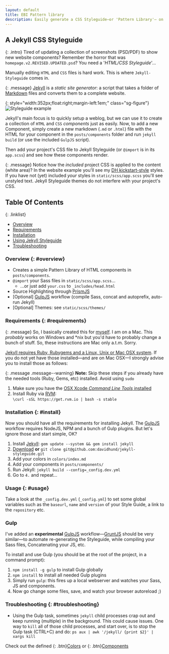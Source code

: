 ```yaml
---
layout: default
title: EBI Pattern library
description: Easily generate a CSS Styleguide—or 'Pattern Library'— on Jekyll
---
```


## A Jekyll CSS Styleguide

{: .intro} Tired of updating a collection of screenshots (PSD/PDF) to show new website components? Remember the horror that was `homepage.v2.REVISED.UPDATED.psd`? You need a '*HTML/CSS Styleguide*'…

Manually editing `HTML` and `CSS` files is hard work. This is where `Jekyll-Styleguide` comes in.

{: .message} [Jekyll](http://jekyllrb.com) is a *static site generator*: a script that takes a folder of [Markdown](http://daringfireball.net/projects/markdown/) files and converts them to a complete website.

{: style="width:352px;float:right;margin-left:1em;" class="sg-figure"} ![Styleguide example]({{site.baseurl}}/static/scss/themes/hotel-chevalier-theme.png "Pattern Library")

Jekyll's main focus is to quickly setup a weblog, but we can use it to create a collection of `HTML` and `CSS` *components* just as easily. Now, to add a new Component, simply create a new markdown (`.md` or `.html`) file with the HTML for your component in the `posts/components` folder and run `jekyll build` (or use the included `GulpJS` script).

Then add your project's CSS file to Jekyll Styleguide (or `@import` is in its `app.scss`) and see how these components render.

{: .message} Notice how the *included* project CSS is applied to the content (white area)? In the website example you'll see my [DH kickstart-style](https://github.com/davidhund/dh-kickstart-style/) styles. If you have not (yet) included *your* styles in `static/scss/app.scss` you'll see unstyled text. Jekyll Styleguide themes do not interfere with your project's CSS.

## Table Of Contents

{: .linklist}
- [Overview](#overview)
- [Requirements](#requirements)
- [Installation](#install)
- [Using Jekyll Styleguide](#usage)
- [Troubleshooting](#troubleshooting)

### Overview {: #overview}

- Creates a simple Pattern Library of HTML components in `posts/components`.
- `@import` your Sass files in `static/scss/app.scss`...
  - ...or just add `your.css` to `_includes/head.html`
- Source Highlighting through [PrismJS](http://prismjs.com/)
- \[Optional\] [GulpJS](http://GulpJS.com) workflow (compile Sass, concat and autoprefix, auto-run Jekyll)
- \[Optional\] Themes: see `static/scss/themes/`

### Requirements {: #requirements}

{: .message} So, I basically created this for [myself](http://twitter.com/valuedstandards). I am on a Mac. This *probably* works on Windows and \*nix but you'd have to probably change a bunch of stuff. So, these instructions are Mac only a.t.m. Sorry.

[Jekyll requires Ruby, Rubygems and a Linux, Unix or Mac OSX system](http://jekyllrb.com/docs/installation/). If you do not yet have those installed—and are on Mac OSX—I strongly advise you to install those as follows:

{: .message .message--warning} **Note:** Skip these steps if you already have the needed tools (Ruby, Gems, etc) installed. Avoid using `sudo`

1. Make sure you have the [OSX Xcode *Command Line Tools* installed](https://encrypted.google.com/search?hl=en&q=How+to+install+Xcode+command+line+tools)
2. Install Ruby via [RVM](http://rvm.io):  
`\curl -sSL https://get.rvm.io | bash -s stable`

### Installation {: #install}

Now you should have all the requirements for installing Jekyll. The [GulpJS](http://gulpjs.com/) workflow requires NodeJS, NPM and a bunch of Gulp plugins. But let's ignore those and start simple, OK?

1. Install [Jekyll](http://jekyllrb.com): `gem update --system && gem install jekyll`
2. [Download]({{site.repo}}) **or** `git clone git@github.com:davidhund/jekyll-styleguide.git`
3. Add your colors in `colors/index.md`
4. Add your components in `posts/components/`
5. Run Jekyll: `jekyll build --config=_config.dev.yml`
6. Go to `4.` and repeat...

### Usage {: #usage}

Take a look at the `_config.dev.yml` (`_config.yml`) to set some global variables such as the `baseurl`, `name` and `version` of your Style Guide, a link to the `repository` etc.

### Gulp

I've added an **experimental** [GulpJS](http://GulpJS.com) workflow—[GruntJS](http://gruntjs.com) should be very similar—to automate re-generating the Styleguide, while compiling your Sass files, Concatenating your JS, etc.

To install and use Gulp (you should be at the root of the project, in a command prompt):

1. `npm install -g gulp` to install Gulp globally
2. `npm install` to install all needed Gulp plugins
3. Simply run `gulp`: this fires up a local webserver and watches your Sass, JS and components.
4. Now go change some files, save, and watch your browser autoreload ;)


### Troubleshooting {: #troubleshooting}

- Using the Gulp task, sometimes `jekyll` child processes crap out and keep running (multiple) in the background. This could cause issues. One way to `kill` all of those child processes, and start over, is to stop the Gulp task (CTRL+C) and do: `ps aux | awk '/jekyll/ {print $2}' | xargs kill`

Check out the defined {: .btn}[Colors](/colors) or {: .btn}[Components](/components)
